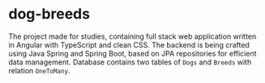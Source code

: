 # dog-breeds
The project made for studies, containing full stack web application written in Angular with TypeScript and clean CSS. The backend is being crafted using Java Spring and Spring Boot, based on JPA repositories for efficient data management. Database contains two tables of `Dogs` and `Breeds` with relation `OneToMany`.

